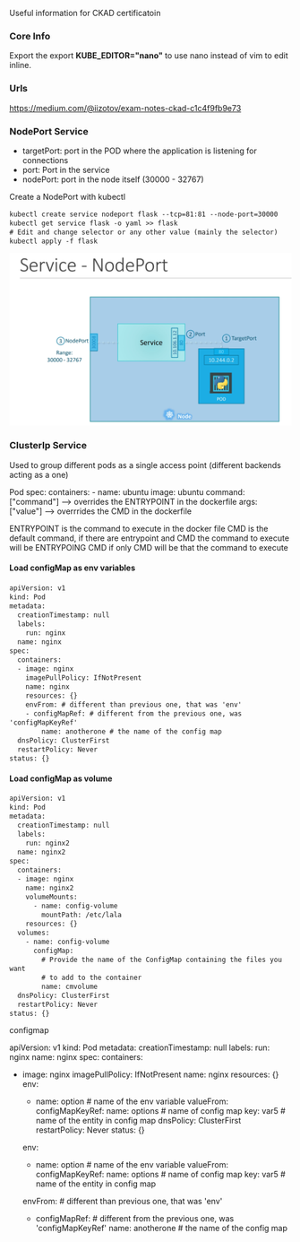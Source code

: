 Useful information for CKAD certificatoin

### Core Info

Export the export **KUBE_EDITOR="nano"** to use nano instead of vim to edit inline.

### Urls
https://medium.com/@iizotov/exam-notes-ckad-c1c4f9fb9e73<br>



### NodePort Service

* targetPort: port in the POD where the application is listening for connections
* port: Port in the service
* nodePort: port in the node itself (30000 - 32767)

Create a NodePort with kubectl
```
kubectl create service nodeport flask --tcp=81:81 --node-port=30000
kubectl get service flask -o yaml >> flask
# Edit and change selector or any other value (mainly the selector)
kubectl apply -f flask
```

![Nodeport](docs/nodeport.jpg?raw=true "Nodeport")

### ClusterIp Service
Used to group different pods as a single access point (different backends acting as a one)

Pod
spec:
  containers:
    - name: ubuntu
      image: ubuntu
      command: ["command"] --> overrides the ENTRYPOINT in the dockerfile
      args: ["value"] --> overrrides the CMD in the dockerfile

ENTRYPOINT is the command to execute in the docker file
CMD is the default command, if there are entrypoint and CMD the command to execute will be ENTRYPOING CMD
if only CMD will be that the command to execute


#### Load configMap as env variables

```
apiVersion: v1
kind: Pod
metadata:
  creationTimestamp: null
  labels:
    run: nginx
  name: nginx
spec:
  containers:
  - image: nginx
    imagePullPolicy: IfNotPresent
    name: nginx
    resources: {}
    envFrom: # different than previous one, that was 'env'
    - configMapRef: # different from the previous one, was 'configMapKeyRef'
        name: anotherone # the name of the config map
  dnsPolicy: ClusterFirst
  restartPolicy: Never
status: {}
```

#### Load configMap as volume
```
apiVersion: v1
kind: Pod
metadata:
  creationTimestamp: null
  labels:
    run: nginx2
  name: nginx2
spec:
  containers:
  - image: nginx
    name: nginx2
    volumeMounts:
      - name: config-volume
        mountPath: /etc/lala
    resources: {}
  volumes:
    - name: config-volume
      configMap:
        # Provide the name of the ConfigMap containing the files you want
        # to add to the container
        name: cmvolume
  dnsPolicy: ClusterFirst
  restartPolicy: Never
status: {}
```

configmap

apiVersion: v1
kind: Pod
metadata:
  creationTimestamp: null
  labels:
    run: nginx
  name: nginx
spec:
  containers:
  - image: nginx
    imagePullPolicy: IfNotPresent
    name: nginx
    resources: {}
    env:
    - name: option # name of the env variable
      valueFrom:
        configMapKeyRef:
          name: options # name of config map
          key: var5 # name of the entity in config map
  dnsPolicy: ClusterFirst
  restartPolicy: Never
status: {}

    env:
    - name: option # name of the env variable
      valueFrom:
        configMapKeyRef:
          name: options # name of config map
          key: var5 # name of the entity in config map



    envFrom: # different than previous one, that was 'env'
    - configMapRef: # different from the previous one, was 'configMapKeyRef'
        name: anotherone # the name of the config map

